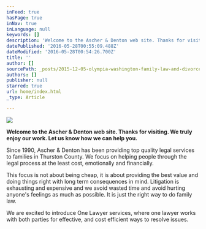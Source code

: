 ```yaml
---
inFeed: true
hasPage: true
inNav: true
inLanguage: null
keywords: []
description: 'Welcome to the Ascher & Denton web site. Thanks for visiting. We truly enjoy our work. Let us know how we can help you.'
datePublished: '2016-05-28T00:55:09.488Z'
dateModified: '2016-05-28T00:54:26.700Z'
title: ''
author: []
sourcePath: _posts/2015-12-05-olympia-washington-family-law-and-divorce-lawyers.md
authors: []
publisher: null
starred: true
url: home/index.html
_type: Article

---
```

![](https://the-grid-user-content.s3-us-west-2.amazonaws.com/d31a22e3-af78-4fef-b80d-2932dcdf7469.jpg)

**Welcome to the Ascher & Denton web site. Thanks for visiting. We truly enjoy our work. Let us know how we can help you.**

Since 1990, Ascher & Denton has been providing top quality legal services to families in Thurston County. We focus on helping people through the legal process at the least cost, emotionally and financially.

This focus is not about being cheap, it is about providing the best value and doing things right with long term consequences in mind. Litigation is exhausting and expensive and we avoid wasted time and avoid hurting anyone's feelings as much as possible. It is just the right way to do family law.

We are excited to introduce One Lawyer services, where one lawyer works with both parties for effective, and cost efficient ways to resolve issues.